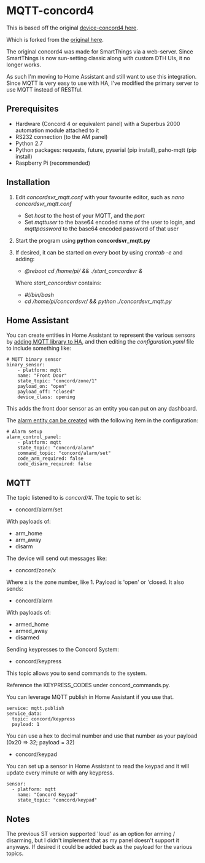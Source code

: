 # MQTT-concord4

This is based off the original [device-concord4 here](https://github.com/automaton82/device-concord4).

Which is forked from the [original here](https://github.com/csdozier/device-concord4).

The original concord4 was made for SmartThings via a web-server. Since SmartThings is now sun-setting classic along with custom DTH UIs, it no longer works.

As such I'm moving to Home Assistant and still want to use this integration. Since MQTT is very easy to use with HA, I've modified the primary server to use MQTT instead of RESTful.

## Prerequisites

 - Hardware (Concord 4 or equivalent panel) with a Superbus 2000 automation module attached to it
 - RS232 connection (to the AM panel)
 - Python 2.7
 - Python packages: requests, future, pyserial (pip install), paho-mqtt (pip install)
 - Raspberry Pi (recommended)

## Installation

1. Edit *concordsvr_mqtt.conf* with your favourite editor, such as *nano concordsvr_mqtt.conf*
    * Set *host* to the host of your MQTT, and the *port*
    * Set *mqttuser* to the base64 encoded name of the user to login, and *mqttpassword* to the base64 encoded password of that user
2.  Start the program using **python concordsvr_mqtt.py**
3.  If desired, it can be started on every boot by using *crontab -e* and adding:
    * *@reboot cd /home/pi/ && ./start_concordsvr &*
    
    Where *start_concordsvr* contains:
    * *#!/bin/bash*
    * *cd /home/pi/concordsvr/ && python ./concordsvr_mqtt.py*

## Home Assistant

You can create entities in Home Assistant to represent the various sensors by [adding MQTT library to HA](https://www.home-assistant.io/integrations/mqtt/), and then editing the *configuration.yaml* file to include something like:

    # MQTT binary sensor
    binary_sensor:
        - platform: mqtt
        name: "Front Door"
        state_topic: "concord/zone/1"
        payload_on: "open"
        payload_off: "closed"
        device_class: opening

This adds the front door sensor as an entity you can put on any dashboard.

The [alarm entity can be created](https://www.home-assistant.io/integrations/alarm_control_panel.mqtt/) with the following item in the configuration:

    # Alarm setup
    alarm_control_panel:
        - platform: mqtt
        state_topic: "concord/alarm"
        command_topic: "concord/alarm/set"
        code_arm_required: false
        code_disarm_required: false

## MQTT

The topic listened to is *concord/#*. The topic to set is:

* concord/alarm/set

With payloads of:

* arm_home
* arm_away
* disarm

The device will send out messages like:

* concord/zone/x

Where x is the zone number, like 1. Payload is 'open' or 'closed. It also sends:

* concord/alarm

With payloads of:

* armed_home
* armed_away
* disarmed


Sending keypresses to the Concord System:

* concord/keypress

This topic allows you to send commands to the system. 

Reference the KEYPRESS_CODES under concord_commands.py. 

You can leverage MQTT publish in Home Assistant if you use that. 

    service: mqtt.publish
    service_data:
      topic: concord/keypress
      payload: 1

You can use a hex to decimal number and use that number as your payload (0x20 => 32; payload = 32)


* concord/keypad

You can set up a sensor in Home Assistant to read the keypad and it will update every minute or with any keypress. 

    sensor:
      - platform: mqtt
        name: "Concord Keypad"
        state_topic: "concord/keypad"


## Notes

The previous ST version supported 'loud' as an option for arming / disarming, but I didn't implement that as my panel doesn't support it anyways. If desired it could be added back as the payload for the various topics.
